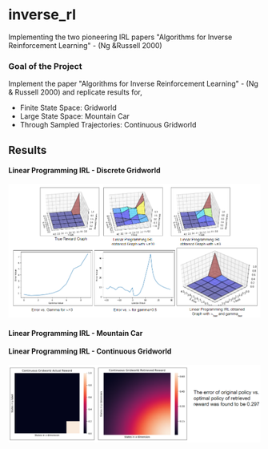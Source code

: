 # inverse_rl
Implementing the two pioneering IRL papers "Algorithms for Inverse Reinforcement Learning" - (Ng &amp;Russell 2000) 

### Goal of the Project
Implement the paper "Algorithms for Inverse Reinforcement Learning" - (Ng & Russell 2000) and replicate results for,
- Finite State Space: Gridworld
- Large State Space: Mountain Car
- Through Sampled Trajectories: Continuous Gridworld

<!-- Project Slides: https://docs.google.com/presentation/d/1AWFvX9gJo-zOEUKXb7btw6uewzU_UlEXoNEeBiDgTe8/edit#slide=id.g7a603d1201_0_45 -->
## Results
#### Linear Programming IRL - Discrete Gridworld
![](lp_results_1.PNG)

#### Linear Programming IRL - Mountain Car


#### Linear Programming IRL - Continuous Gridworld
![](lp_results_3.PNG)

